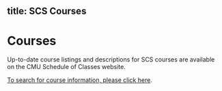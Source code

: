 title: SCS Courses
---
# Courses

Up-to-date course listings and descriptions for SCS courses are available on the CMU Schedule of Classes website.

[To search for course information, please click here](https://enr-apps.as.cmu.edu/open/SOC/SOCServlet/search).
